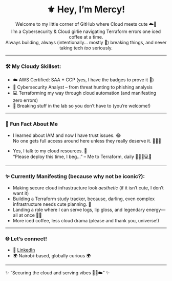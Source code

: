 <h1 align="center">⚜️ Hey, I’m Mercy!</h1>

<p align="center">
Welcome to my little corner of GitHub where Cloud meets cute ☁️💖 <br>
I’m a Cybersecurity & Cloud girlie navigating Terraform errors one iced coffee at a time. <br>
Always building, always (intentionally... mostly 👀) breaking things, and never taking tech <em>too</em> seriously.
</p>

---

### 🛠️ My Cloudy Skillset:
- ☁️ AWS Certified: SAA + CCP (yes, I have the badges to prove it 💅)
- 🔐 Cybersecurity Analyst – from threat hunting to phishing analysis
- 💻 Terraforming my way through cloud automation (and manifesting zero errors)
- 🧪 Breaking stuff in the lab so you don’t have to (you’re welcome!)

---

### 💅 Fun Fact About Me
- I learned about IAM and now I have trust issues. 😂  
  No one gets full access around here unless they really deserve it. 😤🔐✨

- Yes, I talk to my cloud resources. 🙈  
  “Please deploy this time, I beg…” – Me to Terraform, daily 🧎🏽‍♀️💻✨

---

### ✨ Currently Manifesting (because why not be iconic?):
- Making secure cloud infrastructure look *aesthetic* (if it isn’t cute, I don’t want it)
- Building a Terraform study tracker, because, darling, even complex infrastructure needs cute planning. 👑
- Landing a role where I can serve logs, lip gloss, and legendary energy—all at once 💄✨
- More iced coffee, less cloud drama (please and thank you, universe!)

---

### 🌐 Let’s connect!
- 💼 [LinkedIn](https://www.linkedin.com/in/mercy-ndonga)
- 🌍 Nairobi-based, globally curious 🌍

---

✨ “Securing the cloud and serving vibes 🥂💅☁️” ✨
